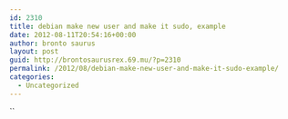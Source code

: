 ```yaml
---
id: 2310
title: debian make new user and make it sudo, example
date: 2012-08-11T20:54:16+00:00
author: bronto saurus
layout: post
guid: http://brontosaurusrex.69.mu/?p=2310
permalink: /2012/08/debian-make-new-user-and-make-it-sudo-example/
categories:
  - Uncategorized
---
```

``